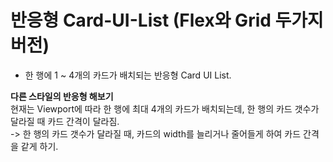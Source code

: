 # 반응형 Card-UI-List (Flex와 Grid 두가지 버전)

- 한 행에 1 ~ 4개의 카드가 배치되는 반응형 Card UI List.

**다른 스타일의 반응형 해보기**  
현재는 Viewport에 따라 한 행에 최대 4개의 카드가 배치되는데, 한 행의 카드 갯수가 달라질 때 카드 간격이 달라짐.  
-> 한 행의 카드 갯수가 달라질 때, 카드의 width를 늘리거나 줄어들게 하여 카드 간격을 같게 하기.
